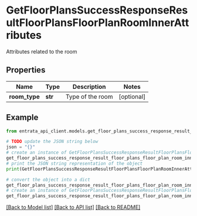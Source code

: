 # GetFloorPlansSuccessResponseResultFloorPlansFloorPlanRoomInnerAttributes

Attributes related to the room

## Properties

Name | Type | Description | Notes
------------ | ------------- | ------------- | -------------
**room_type** | **str** | Type of the room | [optional] 

## Example

```python
from entrata_api_client.models.get_floor_plans_success_response_result_floor_plans_floor_plan_room_inner_attributes import GetFloorPlansSuccessResponseResultFloorPlansFloorPlanRoomInnerAttributes

# TODO update the JSON string below
json = "{}"
# create an instance of GetFloorPlansSuccessResponseResultFloorPlansFloorPlanRoomInnerAttributes from a JSON string
get_floor_plans_success_response_result_floor_plans_floor_plan_room_inner_attributes_instance = GetFloorPlansSuccessResponseResultFloorPlansFloorPlanRoomInnerAttributes.from_json(json)
# print the JSON string representation of the object
print(GetFloorPlansSuccessResponseResultFloorPlansFloorPlanRoomInnerAttributes.to_json())

# convert the object into a dict
get_floor_plans_success_response_result_floor_plans_floor_plan_room_inner_attributes_dict = get_floor_plans_success_response_result_floor_plans_floor_plan_room_inner_attributes_instance.to_dict()
# create an instance of GetFloorPlansSuccessResponseResultFloorPlansFloorPlanRoomInnerAttributes from a dict
get_floor_plans_success_response_result_floor_plans_floor_plan_room_inner_attributes_from_dict = GetFloorPlansSuccessResponseResultFloorPlansFloorPlanRoomInnerAttributes.from_dict(get_floor_plans_success_response_result_floor_plans_floor_plan_room_inner_attributes_dict)
```
[[Back to Model list]](../README.md#documentation-for-models) [[Back to API list]](../README.md#documentation-for-api-endpoints) [[Back to README]](../README.md)


